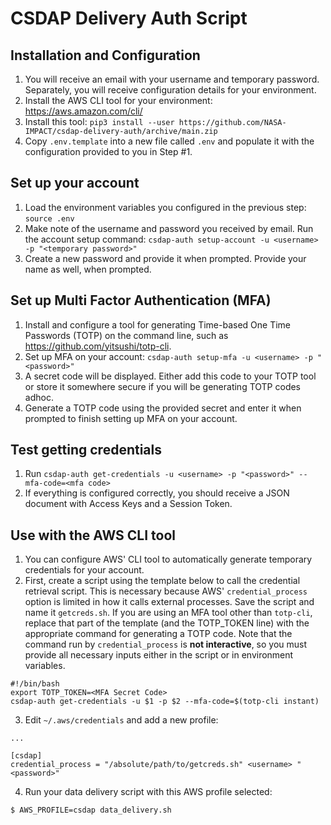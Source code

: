 # CSDAP Delivery Auth Script

## Installation and Configuration

1. You will receive an email with your username and temporary password. Separately, you will receive configuration details for your environment.
1. Install the AWS CLI tool for your environment: https://aws.amazon.com/cli/
1. Install this tool: `pip3 install --user https://github.com/NASA-IMPACT/csdap-delivery-auth/archive/main.zip`
1. Copy `.env.template` into a new file called `.env` and populate it with the configuration provided to you in Step #1.

## Set up your account

1. Load the environment variables you configured in the previous step: `source .env`
1. Make note of the username and password you received by email. Run the account setup command: `csdap-auth setup-account -u <username> -p "<temporary password>"`
1. Create a new password and provide it when prompted. Provide your name as well, when prompted.

## Set up Multi Factor Authentication (MFA)

1. Install and configure a tool for generating Time-based One Time Passwords (TOTP) on the command line, such as https://github.com/yitsushi/totp-cli.
2. Set up MFA on your account: `csdap-auth setup-mfa -u <username> -p "<password>"`
3. A secret code will be displayed. Either add this code to your TOTP tool or store it somewhere secure if you will be generating TOTP codes adhoc.
4. Generate a TOTP code using the provided secret and enter it when prompted to finish setting up MFA on your account.

## Test getting credentials

1. Run `csdap-auth get-credentials -u <username> -p "<password>" --mfa-code=<mfa code>`
2. If everything is configured correctly, you should receive a JSON document with Access Keys and a Session Token.

## Use with the AWS CLI tool

1. You can configure AWS' CLI tool to automatically generate temporary credentials for your account.
2. First, create a script using the template below to call the credential retrieval script. This is necessary because AWS' `credential_process` option is limited in how it calls external processes. Save the script and name it `getcreds.sh`. If you are using an MFA tool other than `totp-cli`, replace that part of the template (and the TOTP_TOKEN line) with the appropriate command for generating a TOTP code. Note that the command run by `credential_process` is **not interactive**, so you must provide all necessary inputs either in the script or in environment variables.

```
#!/bin/bash
export TOTP_TOKEN=<MFA Secret Code>
csdap-auth get-credentials -u $1 -p $2 --mfa-code=$(totp-cli instant)
```

3. Edit `~/.aws/credentials` and add a new profile:

```
...

[csdap]
credential_process = "/absolute/path/to/getcreds.sh" <username> "<password>"
```

4. Run your data delivery script with this AWS profile selected:

```
$ AWS_PROFILE=csdap data_delivery.sh
```
